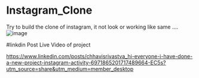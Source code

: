 # Instagram_Clone
Try to build the clone of instagram, it not look or working like same ....
![image](https://user-images.githubusercontent.com/77965216/204134691-226feb2e-4f6f-4058-a79c-2d6d172229ad.png)


#linkdin Post Live Video of project 

https://www.linkedin.com/posts/chhavisrivastva_hi-everyone-i-have-done-a-new-project-instagram-activity-6971865201717489664-EC5s?utm_source=share&utm_medium=member_desktop
